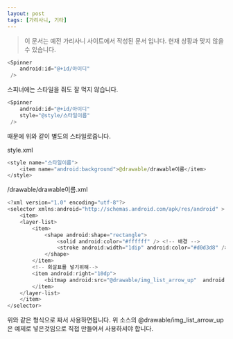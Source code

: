 ```yaml
---
layout: post
tags: [가리사니, 기타]
---
```


> 이 문서는 예전 가리사니 사이트에서 작성된 문서 입니다.
현재 상황과 맞지 않을 수 있습니다.


``` java
<Spinner
	android:id="@+id/아이디"
 />
```
스피너에는 스타일을 줘도 잘 먹지 않습니다.


``` java
<Spinner
	android:id="@+id/아이디"
	style="@style/스타일이름"
 />
```
때문에 위와 같이 별도의 스타일로줍니다.


style.xml
``` java
<style name="스타일이름">
	<item name="android:background">@drawable/drawable이름</item>
</style>
```


/drawable/drawable이름.xml
``` java
<?xml version="1.0" encoding="utf-8"?>
<selector xmlns:android="http://schemas.android.com/apk/res/android" >
	<item>
	<layer-list>
		<item>
			<shape android:shape="rectangle">
				<solid android:color="#ffffff" /> <!-- 배경 -->
				<stroke android:width="1dip" android:color="#d0d3d8" /> <!-- 외각선 -->
			</shape>
		</item>
		<!-- 회살표를 넣기위해-->
		<item android:right="10dp">
			<bitmap android:src="@drawable/img_list_arrow_up"  android:gravity="center_vertical|right" />
		</item>
	</layer-list>
	</item>
</selector>
```

위와 같은 형식으로 짜서 사용하면됩니다.
위 소스의 @drawable/img_list_arrow_up은 예제로 넣은것임으로 직접 만들어서 사용하셔야 합니다.